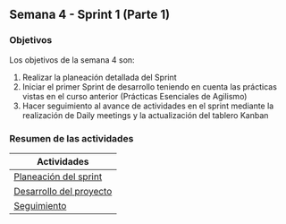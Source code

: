 ## Semana 4 - Sprint 1 (Parte 1)

### Objetivos

Los objetivos de la semana 4 son:

1. Realizar la planeación detallada del Sprint
2. Iniciar el primer Sprint de desarrollo teniendo en cuenta las prácticas vistas en el curso anterior (Prácticas Esenciales de Agilismo)
3. Hacer seguimiento al avance de actividades en el sprint mediante la realización de Daily meetings y la actualización del tablero Kanban
 
### Resumen de las actividades

| Actividades   |
|---------------|
|[Planeación del sprint](https://avargas20.github.io/MISW-Procesos/semanas/semana4/s4_planeacion_sprint)  |
|[Desarrollo del proyecto](https://avargas20.github.io/MISW-Procesos/semanas/semana4/s4_desarrollo)|
|[Seguimiento](https://avargas20.github.io/MISW-Procesos/semanas/semana4/s4_seguimiento)|
